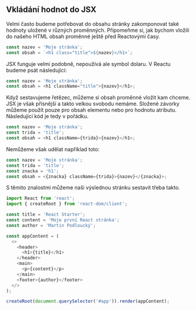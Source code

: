 ## Vkládání hodnot do JSX

Velmi často budeme potřebovat do obsahu stránky zakomponovat také hodnoty uložené v různých proměnných. Připomeňme si, jak bychom vložili do našeho HTML obsah proměnné ještě před Reactovými časy.

```js
const nazev = 'Moje stránka';
const obsah = `<h1 class="title">${nazev}</h1>`;
```

JSX funguje velmi podobně, nepoužívá ale symbol dolaru. V Reactu budeme psát následující:

```js
const nazev = 'Moje stránka';
const obsah = <h1 className="title">{nazev}</h1>;
```

Když sestavujeme řetězec, můžeme si obsah proměnné vložit kam chceme. JSX je však přísnější a takto velkou svobodu nemáme. Složené závorky můžeme použít pouze pro obsah elementu nebo pro hodnotu atributu. Následující kód je tedy v pořádku.

```js
const nazev = 'Moje stránka';
const trida = 'title';
const obsah = <h1 className={trida}>{nazev}</h1>;
```

Nemůžeme však udělat například toto:

```js
const nazev = 'Moje stránka';
const trida = 'title';
const znacka = 'h1';
const obsah = <{znacka} className={trida}>{nazev}</{znacka}>;
```

S těmito znalostmi můžeme naši výslednou stránku sestavit třeba takto.

```js
import React from 'react';
import { createRoot } from 'react-dom/client';

const title = 'React Starter';
const content = 'Moje první React stránka';
const author = 'Martin Podloucký';

const appContent = (
  <>
    <header>
      <h1>{title}</h1>
    </header>
    <main>
      <p>{content}</p>
    </main>
    <footer>{author}</footer>
  </>
);

createRoot(document.querySelector('#app')).render(appContent);
```
